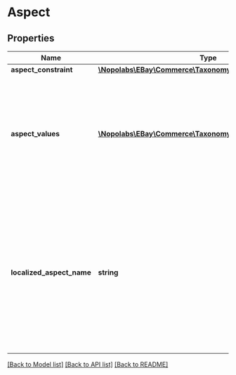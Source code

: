 # Aspect

## Properties
Name | Type | Description | Notes
------------ | ------------- | ------------- | -------------
**aspect_constraint** | [**\Nopolabs\EBay\Commerce\Taxonomy\Model\AspectConstraint**](AspectConstraint.md) |  | [optional] 
**aspect_values** | [**\Nopolabs\EBay\Commerce\Taxonomy\Model\AspectValue[]**](AspectValue.md) | Contains a list of valid values for this aspect (for example: Red, Green, and Blue), along with any constraints on those values. | [optional] 
**localized_aspect_name** | **string** | The localized name of this aspect (for example: colour on the eBay UK site). Note: This name is always localized for the specified marketplace. There is no canonical aspect name. | [optional] 

[[Back to Model list]](../README.md#documentation-for-models) [[Back to API list]](../README.md#documentation-for-api-endpoints) [[Back to README]](../README.md)


